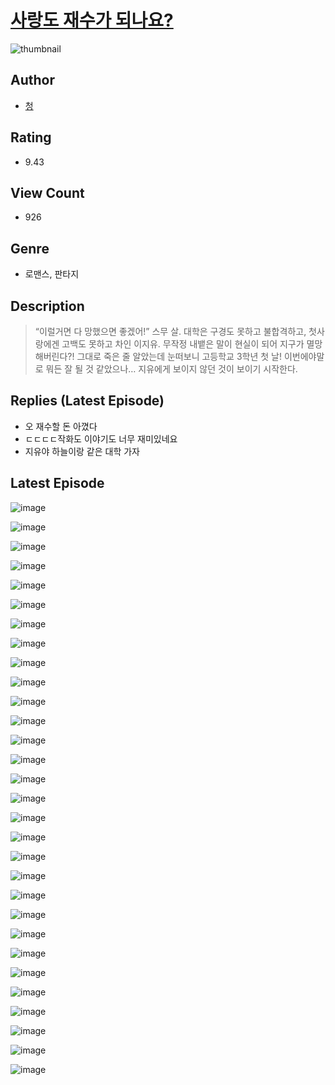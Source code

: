 # [사랑도 재수가 되나요?](https://comic.naver.com/bestChallenge/list?titleId=810497)
![thumbnail](https://image-comic.pstatic.net/user_contents_data/challenge_comic/2023/05/23/366926/upload_3907211551328265271_480x623.jpeg)

## Author
- [청](https://comic.naver.com/artistTitle?id=366926)

## Rating
- 9.43

## View Count
- 926

## Genre
- 로맨스, 판타지

## Description
> “이럴거면 다 망했으면 좋겠어!” 스무 살. 대학은 구경도 못하고 불합격하고, 첫사랑에겐 고백도 못하고 차인 이지유. 무작정 내뱉은 말이 현실이 되어 지구가 멸망해버린다?! 그대로 죽은 줄 알았는데 눈떠보니 고등학교 3학년 첫 날! 이번에야말로 뭐든 잘 될 것 같았으나… 지유에게 보이지 않던 것이 보이기 시작한다.

## Replies (Latest Episode)
- 오 재수할 돈 아꼈다
- ㄷㄷㄷㄷ작화도 이야기도 너무 재미있네요
- 지유야 하늘이랑 같은 대학 가자

## Latest Episode
![image](https://image-comic.pstatic.net/user_contents_data/challenge_comic/2023/05/23/366926/upload_3978711679317140788.jpeg)

![image](https://image-comic.pstatic.net/user_contents_data/challenge_comic/2023/05/23/366926/upload_7234248168311252580.jpeg)

![image](https://image-comic.pstatic.net/user_contents_data/challenge_comic/2023/05/23/366926/upload_3846744101843252019.jpeg)

![image](https://image-comic.pstatic.net/user_contents_data/challenge_comic/2023/05/23/366926/upload_3702914576370708529.jpeg)

![image](https://image-comic.pstatic.net/user_contents_data/challenge_comic/2023/05/23/366926/upload_3775477958642316849.jpeg)

![image](https://image-comic.pstatic.net/user_contents_data/challenge_comic/2023/05/23/366926/upload_3979266052170605620.jpeg)

![image](https://image-comic.pstatic.net/user_contents_data/challenge_comic/2023/05/23/366926/upload_3906372619663992376.jpeg)

![image](https://image-comic.pstatic.net/user_contents_data/challenge_comic/2023/05/23/366926/upload_3919875716811404900.jpeg)

![image](https://image-comic.pstatic.net/user_contents_data/challenge_comic/2023/05/23/366926/upload_3834311941822899767.jpeg)

![image](https://image-comic.pstatic.net/user_contents_data/challenge_comic/2023/05/23/366926/upload_4134694991658575160.jpeg)

![image](https://image-comic.pstatic.net/user_contents_data/challenge_comic/2023/05/23/366926/upload_4123152322818093621.jpeg)

![image](https://image-comic.pstatic.net/user_contents_data/challenge_comic/2023/05/23/366926/upload_4063712930325489208.jpeg)

![image](https://image-comic.pstatic.net/user_contents_data/challenge_comic/2023/05/23/366926/upload_7017227472948323129.jpeg)

![image](https://image-comic.pstatic.net/user_contents_data/challenge_comic/2023/05/23/366926/upload_4121186421864489269.jpeg)

![image](https://image-comic.pstatic.net/user_contents_data/challenge_comic/2023/05/23/366926/upload_7161339556635488820.jpeg)

![image](https://image-comic.pstatic.net/user_contents_data/challenge_comic/2023/05/23/366926/upload_3847262878145328185.jpeg)

![image](https://image-comic.pstatic.net/user_contents_data/challenge_comic/2023/05/23/366926/upload_3918757535044089656.jpeg)

![image](https://image-comic.pstatic.net/user_contents_data/challenge_comic/2023/05/23/366926/upload_3905295110298155361.jpeg)

![image](https://image-comic.pstatic.net/user_contents_data/challenge_comic/2023/05/23/366926/upload_7148392807235334757.jpeg)

![image](https://image-comic.pstatic.net/user_contents_data/challenge_comic/2023/05/23/366926/upload_4122538808986264889.jpeg)

![image](https://image-comic.pstatic.net/user_contents_data/challenge_comic/2023/05/23/366926/upload_7089620422344587573.jpeg)

![image](https://image-comic.pstatic.net/user_contents_data/challenge_comic/2023/05/23/366926/upload_7234250161192526130.jpeg)

![image](https://image-comic.pstatic.net/user_contents_data/challenge_comic/2023/05/23/366926/upload_7077232233407657318.jpeg)

![image](https://image-comic.pstatic.net/user_contents_data/challenge_comic/2023/05/23/366926/upload_7004050922114724964.jpeg)

![image](https://image-comic.pstatic.net/user_contents_data/challenge_comic/2023/05/23/366926/upload_3991094397217747512.jpeg)

![image](https://image-comic.pstatic.net/user_contents_data/challenge_comic/2023/05/23/366926/upload_3631082391531302962.jpeg)

![image](https://image-comic.pstatic.net/user_contents_data/challenge_comic/2023/05/23/366926/upload_3832903274154242918.jpeg)

![image](https://image-comic.pstatic.net/user_contents_data/challenge_comic/2023/05/23/366926/upload_3691093743973786211.jpeg)

![image](https://image-comic.pstatic.net/user_contents_data/challenge_comic/2023/05/23/366926/upload_7147267817794253616.jpeg)

![image](https://image-comic.pstatic.net/user_contents_data/challenge_comic/2023/05/23/366926/upload_7017000952148342581.jpeg)
